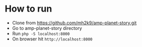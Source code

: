 # How to run
- Clone from https://github.com/mh2k9/amp-planet-story.git
- Go to amp-planet-story directory
- Run `php -S localhost:8000` 
- On browser hit `http://localhost:8000`

